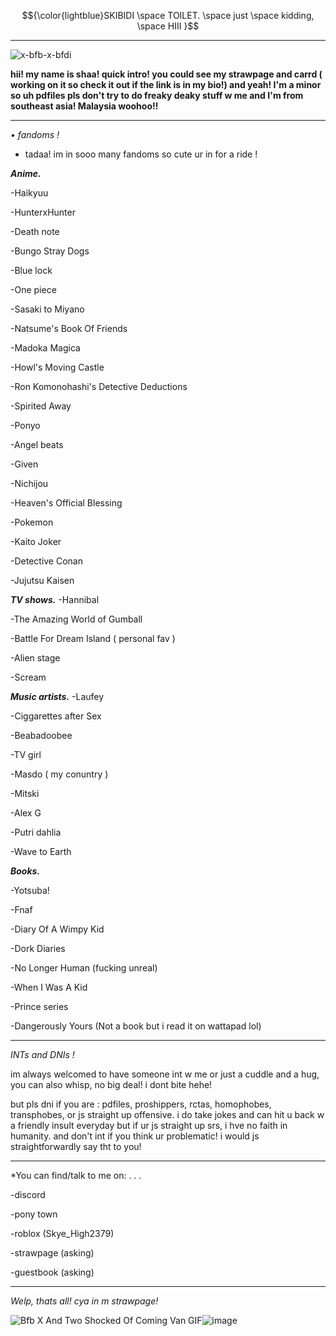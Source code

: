    $${\color{lightblue}SKIBIDI \space TOILET. \space just \space  kidding, \space HIII }$$

-----------------------
   ![x-bfb-x-bfdi](https://github.com/user-attachments/assets/150fa693-6bc1-467f-b1fc-0d71fb6a06e8)

   **hii! my name is shaa! quick intro! you could see my strawpage and carrd ( working on it so check it out if the link is in my bio!) and yeah! I'm a minor so uh pdfiles pls don't try to do freaky deaky stuff w me and I'm from southeast asia! Malaysia woohoo!!**

---------------------
   *• fandoms !*

   - tadaa! im in sooo many fandoms so cute ur in for a ride !


   ***Anime.*** 
   
   -Haikyuu
   
   -HunterxHunter
   
   -Death note
   
   -Bungo Stray Dogs
   
   -Blue lock
   
   -One piece
   
   -Sasaki to Miyano
   
   -Natsume's Book Of Friends
   
   -Madoka Magica
   
   -Howl's Moving Castle
   
   -Ron Komonohashi's Detective Deductions
   
   -Spirited Away
   
   -Ponyo
   
   -Angel beats
   
   -Given
   
   -Nichijou
   
   -Heaven's Official Blessing
   
   -Pokemon
   
   -Kaito Joker
   
   -Detective Conan
   
   -Jujutsu Kaisen


  ***TV shows.***
  -Hannibal
  
  -The Amazing World of Gumball
  
  -Battle For Dream Island ( personal fav )
  
  -Alien stage
  
  -Scream


  ***Music artists.***
  -Laufey
  
  -Ciggarettes after Sex
  
  -Beabadoobee
  
  -TV girl
  
  -Masdo ( my conuntry )
  
  -Mitski
  
  -Alex G
  
  -Putri dahlia
  
  -Wave to Earth


  ***Books.***

  -Yotsuba!
  
  -Fnaf
  
  -Diary Of A Wimpy Kid
  
  -Dork Diaries
  
  -No Longer Human (fucking unreal)
  
  -When I Was A Kid
  
  -Prince series

  -Dangerously Yours (Not a book but i read it on wattapad lol)

  
   


   -----------------

   *INTs and DNIs !*

   im always welcomed to have someone int w me or just a cuddle and a hug, you can also whisp, no big deal! i dont bite hehe!

   but pls dni if you are : pdfiles, proshippers, rctas, homophobes, transphobes, or js straight up offensive. i do take jokes and can hit u back w a friendly insult everyday but if ur js straight up srs, i hve no faith in humanity. and don't int if you think ur problematic! i would js straightforwardly say tht to you!

   -------------

   *You can find/talk to me on: . . .

   -discord
   
   -pony town
   
   -roblox (Skye_High2379)
   
   -strawpage (asking)
   
   -guestbook (asking)

   -------------

   *Welp, thats all! cya in m strawpage!*

   <img src="https://gifdb.com/images/high/bfb-x-and-two-shocked-of-coming-van-jw33rzd0ek5smyxg.gif" alt="Bfb X And Two Shocked Of Coming Van GIF"/>![image](https://github.com/user-attachments/assets/998163c3-640b-4aaf-b15f-733ea0cfc405)

                                                                                 
   

   
  

   
                                                                      





  

<!--
**shaasdiary/shaasdiary** is a ✨ _special_ ✨ repository because its `README.md` (this file) appears on your GitHub profile.

Here are some ideas to get you started:

- 🔭 I’m currently working on ...
- 🌱 I’m currently learning ...
- 👯 I’m looking to collaborate on ...
- 🤔 I’m looking for help with ...
- 💬 Ask me about ...
- 📫 How to reach me: ...
- 😄 Pronouns: ...
- ⚡ Fun fact: ...
-->
